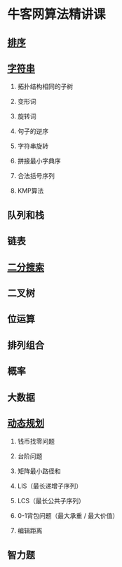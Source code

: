 # 牛客网算法精讲课

## [排序](https://github.com/MrQuJL/nowcoder-algorithm-typical/blob/master/排序/README.md "排序")

## [字符串](https://github.com/MrQuJL/nowcoder-algorithm-typical/blob/master/字符串/README.md "字符串")

1. 拓扑结构相同的子树

2. 变形词

3. 旋转词

4. 句子的逆序

5. 字符串旋转

6. 拼接最小字典序

7. 合法括号序列

8. KMP算法

## 队列和栈

## 链表

## [二分搜索](https://github.com/MrQuJL/nowcoder-algorithm-typical/blob/master/二分搜索/README.md "二分搜索")

## 二叉树

## 位运算

## 排列组合

## 概率

## 大数据

## [动态规划](https://github.com/MrQuJL/nowcoder-algorithm-typical/blob/master/动态规划/README.md "动态规划")

1. 钱币找零问题

2. 台阶问题

3. 矩阵最小路径和

4. LIS（最长递增子序列）

5. LCS（最长公共子序列）

6. 0-1背包问题（最大承重 / 最大价值）

7. 编辑距离

## 智力题



